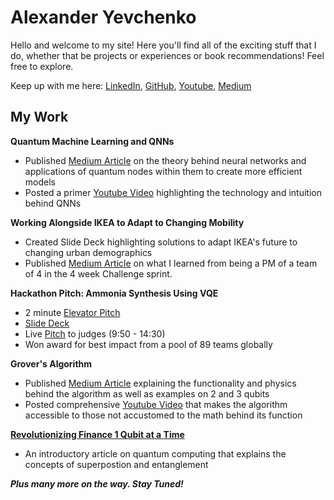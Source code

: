 # Alexander Yevchenko

Hello and welcome to my site! 
Here you'll find all of the exciting stuff that I do, whether that be projects or experiences or book recommendations! Feel free to explore.

Keep up with me here: [LinkedIn](https://www.linkedin.com/in/alexander-yevchenko-1334291b3/), [GitHub](https://github.com/alexyev), [Youtube](https://www.youtube.com/channel/UCRD_fhqKNaTI8TGliToviGA), [Medium](https://medium.com/@alexanderyevchenko)

## My Work

**Quantum Machine Learning and QNNs**
* Published [Medium Article](https://medium.com/studentsxstudents/image-classification-using-quanvolutional-neural-networks-qnn-cd13b287ceca) on the theory behind neural networks and applications of quantum nodes within them to create more efficient models
* Posted a primer [Youtube Video](https://www.youtube.com/watch?v=7T1ndoKDOko) highlighting the technology and intuition behind QNNs

**Working Alongside IKEA to Adapt to Changing Mobility**
* Created Slide Deck highlighting solutions to adapt IKEA's future to changing urban demographics
* Published [Medium Article](https://studentsxstudents.com/what-i-learned-in-a-month-working-alongside-ikea-and-how-you-can-use-it-8e7cc7836b9b) on what I learned from being a PM of a team of 4 in the 4 week Challenge sprint.


**Hackathon Pitch: Ammonia Synthesis Using VQE**
* 2 minute [Elevator Pitch](https://www.youtube.com/watch?v=ES9J_wwBjY4)
* [Slide Deck](https://docs.google.com/presentation/d/1G6bJ8qxpwb9krw4E6xir4PufhIoFmapOz7qSRLTNp9o/edit?usp=drivesdk)
* Live [Pitch](https://youtu.be/oZY5iE6zhAg) to judges (9:50 - 14:30)
* Won award for best impact from a pool of 89 teams globally

**Grover's Algorithm** 
* Published [Medium Article](https://medium.com/visionary-hub/what-exactly-is-grovers-algorithm-a8f5dce1e1b3) explaining the functionality and physics behind the algorithm as well as examples on 2 and 3 qubits 
* Posted comprehensive [Youtube Video](https://www.youtube.com/watch?v=ZmB90cPPwAE) that makes the algorithm accessible to those not accustomed to the math behind its function

**[Revolutionizing Finance 1 Qubit at a Time](https://medium.com/studentsxstudents/revolutionizing-finance-1-qubit-at-a-time-5758f82243bb)**
* An introductory article on quantum computing that explains the concepts of superpostion and entanglement

***Plus many more on the way. Stay Tuned!***